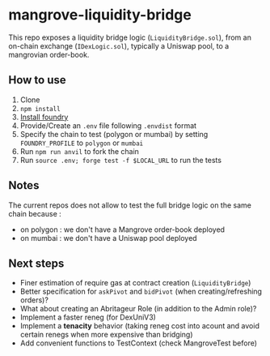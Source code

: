 # mangrove-liquidity-bridge

This repo exposes a liquidity bridge logic (`LiquidityBridge.sol`), from an
on-chain exchange (`IDexLogic.sol`), typically a Uniswap pool, to a mangrovian
order-book.

## How to use

1. Clone
2. `npm install`
3. [Install foundry](https://book.getfoundry.sh/getting-started/installation)
4. Provide/Create an `.env` file following `.envdist` format
5. Specify the chain to test (polygon or mumbai) by setting `FOUNDRY_PROFILE` to `polygon` or `mumbai`
6. Run `npm run anvil` to fork the chain
7. Run `source .env; forge test -f $LOCAL_URL` to run the tests

## Notes

The current repos does not allow to test the full bridge logic on the same chain because :

- on polygon : we don't have a Mangrove order-book deployed
- on mumbai : we don't have a Uniswap pool deployed

## Next steps

- Finer estimation of require gas at contract creation (`LiquidityBridge`)
- Better specification for `askPivot` and `bidPivot` (when creating/refreshing
  orders)?
- What about creating an Abritageur Role (in addition to the Admin role)?
- Implement a faster reneg (for DexUniV3)
- Implement a **tenacity** behavior (taking reneg cost into acount and avoid
  certain renegs when more expensive than bridging)
- Add convenient functions to TestContext (check MangroveTest before)